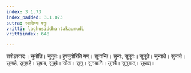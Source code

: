 ```yaml
---
index: 3.1.73
index_padded: 3.1.073
sutra: स्वादिभ्यः श्नुः
vritti: laghusiddhantakaumudi
vrittiindex: 648

---
```

शपोऽपवादः। सुनोति। सुनुतः। हुश्नुवोरिति यण्। सुन्वन्ति। सुन्वः, सुनुवः। सुनुते। सुन्वाते। सुन्वते। सुन्वहे, सुनुवहे। सुषाव, सुषुवे। सोता। सुनु। सुनवानि। सुनवै। सुनुयात्। सूयात्॥